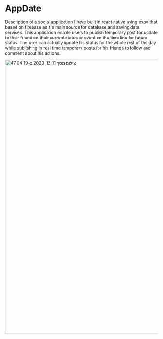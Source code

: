 # AppDate
Description of a social application I have built in react native using expo that based on firebase as it's main source for database and saving data services.
This application enable users to publish temporary post for update to their friend on their current status or event on the time line for future status.
The user can actually update his status for the whole rest of the day while publishing in real time temporary posts for his friends to follow and comment about his actions.

<img width="900" alt="צילום מסך 2023-12-11 ב-19 04 47" src="https://github.com/eladpariv/AppDate/assets/96910425/28191623-c35b-4382-8fee-cde0c5004d80">

